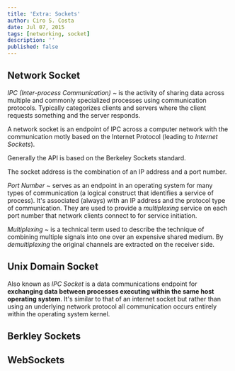```yaml
---
title: 'Extra: Sockets'
author: Ciro S. Costa
date: Jul 07, 2015
tags: [networking, socket]
description: ''
published: false
---
```


## Network Socket

*IPC (Inter-process Communication)*
  ~ is the activity of sharing data across multiple and commonly specialized processes using communication protocols. Typically categorizes clients and servers where the client requests something and the server responds.

A network socket is an endpoint of IPC across a computer network with the communication motly based on the Internet Protocol (leading to *Internet Sockets*).

Generally the API is based on the Berkeley Sockets standard.

The socket address is the combination of an IP address and a port number.

*Port Number*
  ~ serves as an endpoint in an operating system for many types of communication (a logical construct that identifies a service of process). It's associated (always) with an IP address and the protocol type of communication. They are used to provide a *multiplexing* service on each port number that network clients connect to for service initiation.

*Multiplexing*
  ~ is a technical term used to describe the technique of combining multiple signals into one over an expensive shared medium. By *demultiplexing* the original channels are extracted on the receiver side.

## Unix Domain Socket

Also known as *IPC Socket* is a data communications endpoint for **exchanging data between processes executing within the same host operating system**. It's similar to that of an internet socket but rather than using an underlying network protocol all communication occurs entirely within the operating system kernel.

## Berkley Sockets


## WebSockets


